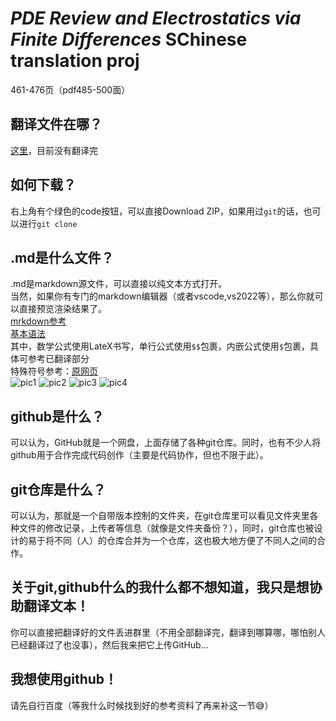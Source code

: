 # ***PDE Review and Electrostatics via Finite Differences*** SChinese translation proj

461-476页（pdf485-500面）

## 翻译文件在哪？

[这里](Document/trans.md)，目前没有翻译完

## 如何下载？

右上角有个绿色的code按钮，可以直接Download ZIP，如果用过`git`的话，也可以进行`git clone`

## .md是什么文件？

.md是markdown源文件，可以直接以纯文本方式打开。<br>
当然，如果你有专门的markdown编辑器（或者vscode,vs2022等），那么你就可以直接预览渲染结果了。<br>
[mrkdown参考](https://markdown.com.cn)<br>
[基本语法](https://markdown.com.cn/basic-syntax/)<br>
其中，数学公式使用LateX书写，单行公式使用`$$`包裹，内嵌公式使用`$`包裹，具体可参考已翻译部分<br>
特殊符号参考：[原网页](https://blog.csdn.net/yen_csdn/article/details/79966985)<br>
![pic1](https://img-blog.csdn.net/2018041621294865?watermark/2/text/aHR0cHM6Ly9ibG9nLmNzZG4ubmV0L1lFTl9DU0RO/font/5a6L5L2T/fontsize/400/fill/I0JBQkFCMA==/dissolve/70)
![pic2](https://img-blog.csdn.net/20180416213036844?watermark/2/text/aHR0cHM6Ly9ibG9nLmNzZG4ubmV0L1lFTl9DU0RO/font/5a6L5L2T/fontsize/400/fill/I0JBQkFCMA==/dissolve/70)
![pic3](https://img-blog.csdn.net/20180416213119987?watermark/2/text/aHR0cHM6Ly9ibG9nLmNzZG4ubmV0L1lFTl9DU0RO/font/5a6L5L2T/fontsize/400/fill/I0JBQkFCMA==/dissolve/70)
![pic4](https://img-blog.csdn.net/20180416213126857?watermark/2/text/aHR0cHM6Ly9ibG9nLmNzZG4ubmV0L1lFTl9DU0RO/font/5a6L5L2T/fontsize/400/fill/I0JBQkFCMA==/dissolve/70)

## github是什么？

可以认为，GitHub就是一个网盘，上面存储了各种git仓库。同时，也有不少人将github用于合作完成代码创作（主要是代码协作，但也不限于此）。

## git仓库是什么？

可以认为，那就是一个自带版本控制的文件夹，在git仓库里可以看见文件夹里各种文件的修改记录，上传者等信息（就像是文件夹备份？），同时，git仓库也被设计的易于将不同（人）的仓库合并为一个仓库，这也极大地方便了不同人之间的合作。

## 关于git,github什么的我什么都不想知道，我只是想协助翻译文本！

你可以直接把翻译好的文件丢进群里（不用全部翻译完，翻译到哪算哪，哪怕别人已经翻译过了也没事），然后我来把它上传GitHub...

## 我想使用github！

请先自行百度（等我什么时候找到好的参考资料了再来补这一节😅）